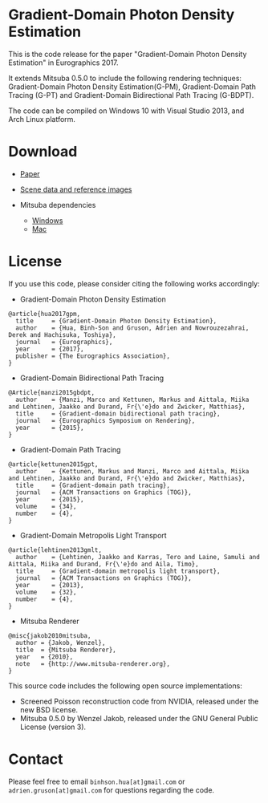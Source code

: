 Gradient-Domain Photon Density Estimation
=========================================

This is the code release for the paper "Gradient-Domain Photon Density Estimation" in Eurographics 2017. 

It extends Mitsuba 0.5.0 to include the following rendering techniques: Gradient-Domain Photon Density Estimation(G-PM), 
Gradient-Domain Path Tracing (G-PT) and Gradient-Domain Bidirectional Path Tracing (G-BDPT). 

The code can be compiled on Windows 10 with Visual Studio 2013, and Arch Linux platform. 

Download
========
- [Paper](http://sonhua.github.io/pdf/hua-gpm-eg17.pdf)

- [Scene data and reference images](https://data.adrien-gruson.com/research/2017_GPM/comparison/index.html)
  
- Mitsuba dependencies
  + [Windows](https://www.mitsuba-renderer.org/repos/dependencies_windows) 
  + [Mac](https://www.mitsuba-renderer.org/repos/dependencies_macos)
  
License
=======

If you use this code, please consider citing the following works accordingly: 

- Gradient-Domain Photon Density Estimation
```
@article{hua2017gpm,
  title     = {Gradient-Domain Photon Density Estimation},
  author    = {Hua, Binh-Son and Gruson, Adrien and Nowrouzezahrai, Derek and Hachisuka, Toshiya},  
  journal   = {Eurographics},
  year      = {2017},
  publisher = {The Eurographics Association},
}
```

- Gradient-Domain Bidirectional Path Tracing 
```
@Article{manzi2015gbdpt,
  author    = {Manzi, Marco and Kettunen, Markus and Aittala, Miika and Lehtinen, Jaakko and Durand, Fr{\'e}do and Zwicker, Matthias},
  title     = {Gradient-domain bidirectional path tracing},
  journal   = {Eurographics Symposium on Rendering},
  year      = {2015},
}
```

- Gradient-Domain Path Tracing 
```
@article{kettunen2015gpt,
  author    = {Kettunen, Markus and Manzi, Marco and Aittala, Miika and Lehtinen, Jaakko and Durand, Fr{\'e}do and Zwicker, Matthias},
  title     = {Gradient-domain path tracing},
  journal   = {ACM Transactions on Graphics (TOG)},
  year      = {2015},
  volume    = {34},
  number    = {4},
}
```

- Gradient-Domain Metropolis Light Transport 
```
@article{lehtinen2013gmlt,
  author    = {Lehtinen, Jaakko and Karras, Tero and Laine, Samuli and Aittala, Miika and Durand, Fr{\'e}do and Aila, Timo},
  title     = {Gradient-domain metropolis light transport},
  journal   = {ACM Transactions on Graphics (TOG)},
  year      = {2013},
  volume    = {32},
  number    = {4},
}
```

- Mitsuba Renderer
```
@misc{jakob2010mitsuba,
  author = {Jakob, Wenzel},
  title  = {Mitsuba Renderer},
  year   = {2010},
  note   = {http://www.mitsuba-renderer.org},
}
```

This source code includes the following open source implementations:

- Screened Poisson reconstruction code from NVIDIA, released under the new BSD license.
- Mitsuba 0.5.0 by Wenzel Jakob, released under the GNU General Public License (version 3).

Contact
=======

Please feel free to email `binhson.hua[at]gmail.com` or `adrien.gruson[at]gmail.com` for questions regarding the code. 

